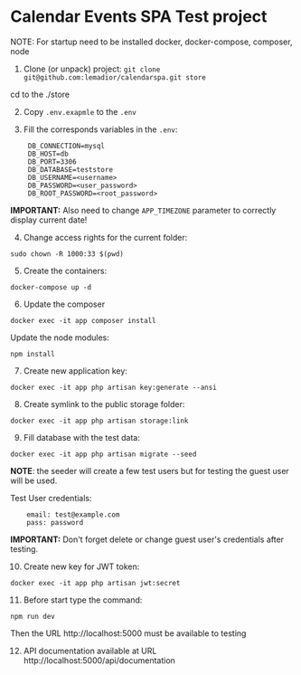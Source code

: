 # Calendar Events SPA Test project

NOTE: For startup need to be installed docker, docker-compose, composer, node

1. Clone (or unpack) project:
```git clone git@github.com:lemadior/calendarspa.git store```

cd to the ./store

2. Copy ```.env.exapmle``` to the ```.env```

3. Fill the corresponds variables in the ```.env```:

        DB_CONNECTION=mysql
        DB_HOST=db
        DB_PORT=3306
        DB_DATABASE=teststore
        DB_USERNAME=<username>
        DB_PASSWORD=<user_password>
        DB_ROOT_PASSWORD=<root_password>

**IMPORTANT:** Also need to change ```APP_TIMEZONE``` parameter to correctly display current date!

4. Change access rights for the current folder:

```sudo chown -R 1000:33 $(pwd)```

5. Create the containers:

```docker-compose up -d```

6. Update the composer

```docker exec -it app composer install```

Update the node modules:

```npm install```

7. Create new application key:

```docker exec -it app php artisan key:generate --ansi```

8. Create symlink to the public storage folder:

```docker exec -it app php artisan storage:link ```

9. Fill database with the test data:

```docker exec -it app php artisan migrate --seed```

**NOTE**: the seeder will create a few test users but for testing the guest
user will be used.

Test User credentials:

        email: test@example.com
        pass: password

**IMPORTANT:** Don't forget delete or change guest user's credentials after testing.

10. Create new key for JWT token:

```docker exec -it app php artisan jwt:secret```

11. Before start type the command:

```npm run dev```

Then the URL http://localhost:5000 must be available to testing

12. API documentation available at URL http://localhost:5000/api/documentation
